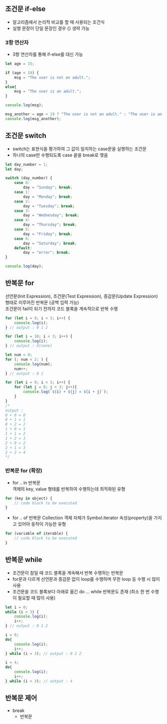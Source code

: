 ## 조건문 if-else
* 알고리즘에서 논리적 비교를 할 때 사용되는 조건식
* 실행 문장이 단일 문장인 경우 {} 생략 가능

### 3항 연산자
* 3항 연산자를 통해 if-else를 대신 가능
```js
let age = 15;

if (age < 19) {
    msg = "The user is not an adult.";
}
else{
    msg = "The user is an adult.";
}

console.log(msg);

msg_another = age < 19 ? "The user is not an adult." : "The user is an adult."; // 3항 연산자로 
console.log(msg_another);
```

## 조건문 switch
* switch는 표현식을 평가하여 그 값이 일치하는 case문을 실행하는 조건문
* 하나의 case만 수행되도록 case 끝을 break로 맺음
```js
let day_number = 1;
let day;

switch (day_number) {
    case 0:
        day = "Sunday"; break;
    case 1:
        day = "Monday"; break;
    case 2:
        day = "Tuesday"; break;
    case 3:
        day = "Wednesday"; break;
    case 4:
        day = "Thursday"; break;
    case 5:
        day = "Friday"; break;
    case 6:
        day = "Saturday"; break;
    default:
        day = "error"; break;
}

console.log(day);
```

## 반복문 for
선언문(Init Expression), 조건문(Test Expression), 증감문(Update Expression) 형태로 이루어진 반복문 (공백 입력 가능)<br>
조건문이 fail이 되기 전까지 코드 블록을 계속적으로 반복 수행
```js
for (let i = 0; i < 3; i++) {
    console.log(i);
} // output : 0 1 2

for (let i = 10; i < 3; i++) {
    console.log(i);
} // output : X(none)

let num = 0;
for (; num < 2; ) {
    console.log(num);
    num++;
} // output : 0 1

for (let i = 0; i < 3; i++) {
    for (let j = 0; j < 3; j++){
        console.log(`${i} + ${j} = ${i + j}`);
    }
}
/*
output :
0 + 0 = 0
0 + 1 = 1
0 + 2 = 2
1 + 0 = 1
1 + 1 = 2
1 + 2 = 3
2 + 0 = 2
2 + 1 = 3
2 + 2 = 4
*/
```

### 반복문 for (확장)
* for .. in 반복문<br>
객체의 key, value 형태를 반복하여 수행하는데 최적화된 유형
```js
for (key in object) {
    // code block to be executed
}
```
* for .. of 반복문
Collection 객체 자체가 Symbol.iterator 속성(property)을 가지고 있어야 동작이 가능한 유형
```js
for (variable of iterable) {
    // code block to be executed
}
```

## 반복문 while
* 조건문이 참일 때 코드 블록을 계속해서 반복 수행하는 반복문
* for문과 다르게 선언문과 증감문 없이 loop를 수행하며 무한 loop 등 수행 시 많이 사용
* 조건문을 코드 블록보다 아래로 옮긴 do ... while 반복문도 존재 (최소 한 번 수행이 필요할 때 많이 사용)
```js
let i = 0;
while (i < 3) {
    console.log(i);
    i++;
} // output : 0 1 2

i = 0;
do{
    console.log(i);
    i++;
} while (i < 3); // output : 0 1 2

i = 4;
do{
    console.log(i);
    i++;
} while (i < 3); // output : 4
```

## 반복문 제어
* break
  * 반복문
